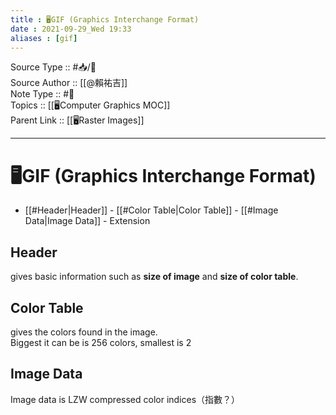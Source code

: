 ```yaml
---
title : 🖥️GIF (Graphics Interchange Format)
date : 2021-09-29_Wed 19:33
aliases : [gif]
---
```

Source Type :: #📥/📄 <br>
Source Author :: [[@賴祐吉]]<br>
Note Type :: #📝 <br>
Topics :: [[🖥️Computer Graphics MOC]]<br>
Parent Link :: [[🖥️Raster Images]]<br>

---
# 🖥️GIF (Graphics Interchange Format)

+ [[#Header|Header]] - [[#Color Table|Color Table]] - [[#Image Data|Image Data]] - Extension

## Header
gives basic information such as **size of image** and **size of color table**.

## Color Table
gives the colors found in the image.<br>
Biggest it can be is 256 colors, smallest is 2

## Image Data
Image data is LZW compressed color indices（指數？）

